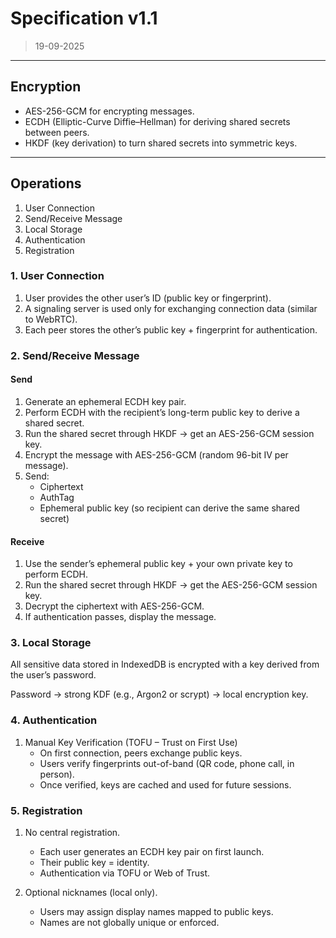 # Specification v1.1

> 19-09-2025

---

## Encryption

- AES-256-GCM for encrypting messages.
- ECDH (Elliptic-Curve Diffie–Hellman) for deriving shared secrets between peers.
- HKDF (key derivation) to turn shared secrets into symmetric keys.

---

## Operations

1. User Connection
2. Send/Receive Message
3. Local Storage
4. Authentication
5. Registration

### 1. User Connection

1. User provides the other user’s ID (public key or fingerprint).
2. A signaling server is used only for exchanging connection data (similar to WebRTC).
3. Each peer stores the other’s public key + fingerprint for authentication.

### 2. Send/Receive Message

#### Send

1. Generate an ephemeral ECDH key pair.
2. Perform ECDH with the recipient’s long-term public key to derive a shared secret.
3. Run the shared secret through HKDF → get an AES-256-GCM session key.
4. Encrypt the message with AES-256-GCM (random 96-bit IV per message).
5. Send:
   - Ciphertext
   - AuthTag
   - Ephemeral public key (so recipient can derive the same shared secret)

#### Receive

1. Use the sender’s ephemeral public key + your own private key to perform ECDH.
2. Run the shared secret through HKDF → get the AES-256-GCM session key.
3. Decrypt the ciphertext with AES-256-GCM.
4. If authentication passes, display the message.

### 3. Local Storage

All sensitive data stored in IndexedDB is encrypted with a key derived from the user’s password.

Password → strong KDF (e.g., Argon2 or scrypt) → local encryption key.

### 4. Authentication

1. Manual Key Verification (TOFU – Trust on First Use)
   - On first connection, peers exchange public keys.
   - Users verify fingerprints out-of-band (QR code, phone call, in person).
   - Once verified, keys are cached and used for future sessions.

### 5. Registration

1. No central registration.
   - Each user generates an ECDH key pair on first launch.
   - Their public key = identity.
   - Authentication via TOFU or Web of Trust.

2. Optional nicknames (local only).
   - Users may assign display names mapped to public keys.
   - Names are not globally unique or enforced.
